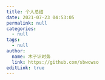 ```yaml
---
title: 个人总结
date: 2021-07-23 04:53:05
permalink: null
categories: 
  - null
tags: 
  - null
author: 
  name: 木子识时务
  link: https://github.com/sbwcwso
editLink: true
---
```

